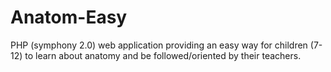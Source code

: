 Anatom-Easy
===========

PHP (symphony 2.0) web application providing an easy way for children (7-12) to learn about anatomy and be followed/oriented by their teachers. 